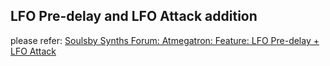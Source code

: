 ## LFO Pre-delay and LFO Attack addition
please refer:
[Soulsby Synths Forum: Atmegatron: Feature: LFO Pre-delay + LFO Attack](https://forums.soulsbysynths.com/index.php?topic=415.msg1032#msg1032)
